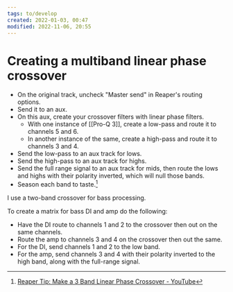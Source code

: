 ```yaml
---
tags: to/develop 
created: 2022-01-03, 00:47
modified: 2022-11-06, 20:55
---
```


# Creating a multiband linear phase crossover
- On the original track, uncheck "Master send" in Reaper's routing options.
- Send it to an aux.
- On this aux, create your crossover filters with linear phase filters.
	- With one instance of [[Pro-Q 3]], create a low-pass and route it to channels 5 and 6.
	- In another instance of the same, create a high-pass and route it to channels 3 and 4.
- Send the low-pass to an aux track for lows.
- Send the high-pass to an aux track for highs.
- Send the full range signal to an aux track for mids, then route the lows and highs with their polarity inverted, which will null those bands.
- Season each band to taste.[^1]

I use a two-band crossover for bass processing.

To create a matrix for bass DI and amp do the following:
- Have the DI route to channels 1 and 2 to the crossover then out on the same channels.
- Route the amp to channels 3 and 4 on the crossover then out the same.
- For the DI, send channels 1 and 2 to the low band.
- For the amp, send channels 3 and 4 with their polarity inverted to the high band, along with the full-range signal.

[^1]: [Reaper Tip: Make a 3 Band Linear Phase Crossover - YouTube](https://youtu.be/951MnO8M1Qs)